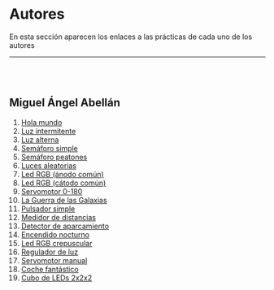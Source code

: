 # Autores

En esta sección aparecen los enlaces a las prácticas de cada uno de los autores


---


<br><br>

## Miguel Ángel Abellán

1. [Hola mundo](/Practicas/Hola-mundo/README.md)
2. [Luz intermitente](/Practicas/Luz-intermitente/README.md)
3. [Luz alterna](/Practicas/Luz-alterna/README.md)
4. [Semáforo simple](/Practicas/Semaforo-simple/README.md)
5. [Semáforo peatones](/Practicas/Semaforo-peatones/README.md)
6. [Luces aleatorias](/Practicas/Luces-aleatorias/README.md)
7. [Led RGB (ánodo común)](/Practicas/Led-RGB-anodo-comun/README.md)
8. [Led RGB (cátodo común)](/Practicas/Led-RGB-catodo-comun/README.md)
9. [Servomotor 0-180](/Practicas/Servomotor-0-180/README.md)
10. [La Guerra de las Galaxias](/Practicas/La-guerra-de-las-galaxias/README.md)
11. [Pulsador simple](/Practicas/Pulsador-simple/README.md)
12. [Medidor de distancias](/Practicas/Medidor-de-distancias/README.md)
13. [Detector de aparcamiento](/Practicas/Detector-de-aparcamiento/README.md)
14. [Encendido nocturno](/Practicas/Encendido-nocturno/README.md)
15. [Led RGB crepuscular](/Practicas/Led-RGB-crepuscular/README.md)
16. [Regulador de luz](/Practicas/Regulador-de-luz/README.md)
17. [Servomotor manual](/Practicas/Servomotor-manual/README.md)
18. [Coche fantástico](/Practicas/Coche-fantastico/README.md)
19. [Cubo de LEDs 2x2x2](/Practicas/Cubo-de-leds-2x2x2/README.md)